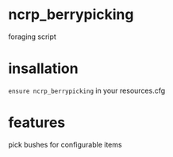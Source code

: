 # ncrp_berrypicking
foraging script 

# insallation
`ensure ncrp_berrypicking` in your resources.cfg

# features
pick bushes for configurable items
